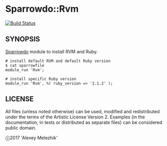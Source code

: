 # Sparrowdo::Rvm

[![Build Status](https://travis-ci.org/melezhik/perl6-sparrowdo-rvm.svg?branch=master)](https://travis-ci.org/melezhik/perl6-sparrowdo-rvm)

## SYNOPSIS

[Sparrowdo](https://github.com/melezhik/sparrowdo) module to install RVM and Ruby.

    # install default RVM and default Ruby version
    $ cat sparrowfile
    module_run 'Rvm';
    
    # install specific Ruby version
    module_run 'Rvm', %( ruby_version => '2.1.2' );
    
## LICENSE

All files (unless noted otherwise) can be used, modified and redistributed
under the terms of the Artistic License Version 2. Examples (in the
documentation, in tests or distributed as separate files) can be considered
public domain.

ⓒ2017 'Alexey Melezhik'

